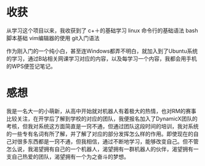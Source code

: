 # 收获

从学习这个项目以来，我收获到了
c+＋的基础学习
linux 命令行的基础语法
bash脚本基础
vim编辑器的使用
git入门语法

作为刚入门的一个纯小白，甚至连Windows都弄不明白，就加入到了Ubuntu系统的学习，通过B站相关网课学习对应的内容，以及每学习一个内容，我都会用手机的WPS便签记笔记。

# 感想

我是一名大一的小萌新，从高中开始就对机器人有着极大的热情，也对RM的赛事比较关注，在开学后了解到学校的对应的团队，我便报名加入了DynamicX团队的考核，但我对系统这方面简直是一窍不通，但通过团队这段时间的培训，我对系统的一些专有名词有所了解，并了解了对应的部分发挥怎么样的作用。即使现在的自己对很多东西都是一窍不通，但我相信，通过不断地学习，能够改变自己。但不管怎么说，我渴望拥有自己的一个机器人，渴望拥有一群机器人的伙伴，渴望拥有一支自己热爱的团队，渴望拥有一个为之奋斗的梦想。